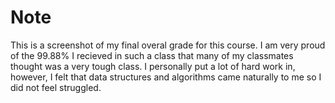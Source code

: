# Note
This is a screenshot of my final overal grade for this course. I am very proud of the 99.88% I recieved in such a class that many of my classmates
thought was a very tough class. I personally put a lot of hard work in, however, I felt that data structures and algorithms came naturally to me
so I did not feel struggled.

